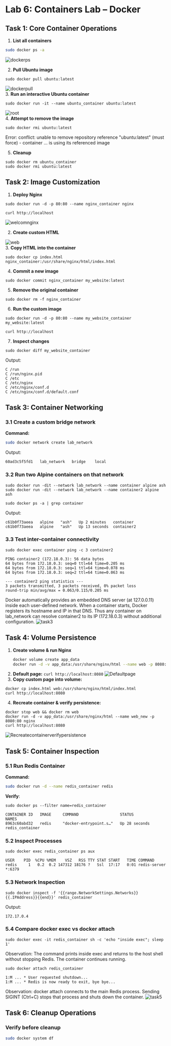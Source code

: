 # Lab 6: Containers Lab – Docker

## Task 1: Core Container Operations

1. **List all containers**  
 ```bash
 sudo docker ps -a
```
![dockerps](screenshots/dockerps.PNG)


2. **Pull Ubuntu image**
 ```
 sudo docker pull ubuntu:latest
  ```
![dockerpull](screenshots/dockerpull.PNG)  
3. **Run an interactive Ubuntu container**
   ```
   sudo docker run -it --name ubuntu_container ubuntu:latest
   ```
![root](screenshots/root.PNG)  
4. **Attempt to remove the image**
 ```
 sudo docker rmi ubuntu:latest
  ```
  Error: conflict: unable to remove repository reference "ubuntu:latest" (must force) - container … is using its referenced image

5. **Cleanup**
```
sudo docker rm ubuntu_container
sudo docker rmi ubuntu:latest
```

## Task 2: Image Customization

1.  **Deploy Nginx**
```
sudo docker run -d -p 80:80 --name nginx_container nginx
```

```
curl http://localhost
```
![welcomnginx](screenshots/welcomnginx.PNG)  


2. **Create custom HTML**

![web](screenshots/web.PNG)  
3. **Copy HTML into the container**
```
sudo docker cp index.html nginx_container:/usr/share/nginx/html/index.html
```
4.  **Commit a new image**
```
sudo docker commit nginx_container my_website:latest
```
5.  **Remove the original container**
```
sudo docker rm -f nginx_container
```
6. **Run the custom image**
```
sudo docker run -d -p 80:80 --name my_website_container my_website:latest
```
```
curl http://localhost
```


7. **Inspect changes**
```
sudo docker diff my_website_container
```
Output:
```
C /run
C /run/nginx.pid
C /etc
C /etc/nginx
C /etc/nginx/conf.d
C /etc/nginx/conf.d/default.conf
```
## Task 3: Container Networking

### 3.1 Create a custom bridge network

**Command:**
```bash
sudo docker network create lab_network
```
Output:
```
60ad3c5f5fd1   lab_network   bridge    local
```

### 3.2 Run two Alpine containers on that network
```
sudo docker run -dit --network lab_network --name container alpine ash
sudo docker run -dit --network lab_network --name container2 alpine ash
```
```
sudo docker ps -a | grep container
```
Output:
```
c61b0f73aeea   alpine   "ash"   Up 2 minutes   container
c61b0f73aeea   alpine   "ash"   Up 13 seconds  container2
```
### 3.3 Test inter-container connectivity
```
sudo docker exec container ping -c 3 container2
```
```
PING container2 (172.18.0.3): 56 data bytes
64 bytes from 172.18.0.3: seq=0 ttl=64 time=0.205 ms
64 bytes from 172.18.0.3: seq=1 ttl=64 time=0.078 ms
64 bytes from 172.18.0.3: seq=2 ttl=64 time=0.063 ms

--- container2 ping statistics ---
3 packets transmitted, 3 packets received, 0% packet loss
round-trip min/avg/max = 0.063/0.115/0.205 ms
```
Docker automatically provides an embedded DNS server (at 127.0.0.11) inside each user-defined network. When a container starts, Docker registers its hostname and IP in that DNS. Thus any container on lab_network can resolve container2 to its IP (172.18.0.3) without additional configuration.
![task3](screenshots/task3.PNG)  

## Task 4: Volume Persistence

1. **Create volume & run Nginx**  
   ```bash
   docker volume create app_data
   docker run -d -v app_data:/usr/share/nginx/html --name web -p 8080:80 nginx
   ```
2. **Default page:**
```curl http://localhost:8080```
![Defaultpage](screenshots/Defaultpage.PNG)     
3. **Copy custom page into volume:**
```
docker cp index.html web:/usr/share/nginx/html/index.html
curl http://localhost:8080
```
4. **Recreate container & verify persistence:**
```
docker stop web && docker rm web
docker run -d -v app_data:/usr/share/nginx/html --name web_new -p 8080:80 nginx
curl http://localhost:8080
```
![Recreatecontainerverifypersistence](screenshots/Recreatecontainerverifypersistence.PNG)    

## Task 5: Container Inspection

### 5.1 Run Redis Container

**Command:**
```bash
sudo docker run -d --name redis_container redis
```
**Verify**:
```
sudo docker ps --filter name=redis_container
```
```
CONTAINER ID   IMAGE     COMMAND                  STATUS          NAMES
8963c60abd32   redis     "docker-entrypoint.s…"   Up 28 seconds   redis_container
```
### 5.2 Inspect Processes
```
sudo docker exec redis_container ps aux
```
```
USER    PID  %CPU %MEM    VSZ   RSS TTY STAT START   TIME COMMAND
redis     1   0.2  0.2 147312 18176 ?   Ssl  17:17   0:01 redis-server *:6379
```
### 5.3 Network Inspection
```
sudo docker inspect -f '{{range.NetworkSettings.Networks}}{{.IPAddress}}{{end}}' redis_container
```
Output:
```
172.17.0.4
```
### 5.4 Compare docker exec vs docker attach
```
sudo docker exec -it redis_container sh -c 'echo "inside exec"; sleep 1'
```
Observation:
The command prints inside exec and returns to the host shell without stopping Redis. The container continues running.
```
sudo docker attach redis_container
```
```
1:M ... * User requested shutdown...
1:M ... * Redis is now ready to exit, bye bye...
```
Observation:
docker attach connects to the main Redis process. Sending SIGINT (Ctrl+C) stops that process and shuts down the container.
![task5](screenshots/task5_3.PNG)  


## Task 6: Cleanup Operations

### Verify before cleanup
```bash
sudo docker system df
```

